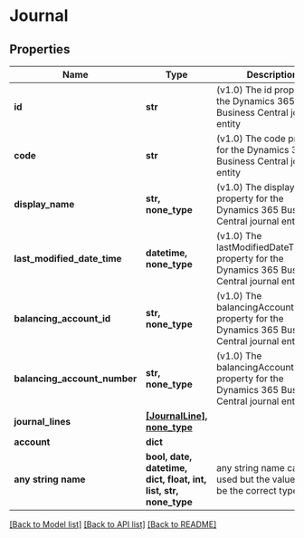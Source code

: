 # Journal


## Properties
Name | Type | Description | Notes
------------ | ------------- | ------------- | -------------
**id** | **str** | (v1.0) The id property for the Dynamics 365 Business Central journal entity | [optional] 
**code** | **str** | (v1.0) The code property for the Dynamics 365 Business Central journal entity | [optional] 
**display_name** | **str, none_type** | (v1.0) The displayName property for the Dynamics 365 Business Central journal entity | [optional] 
**last_modified_date_time** | **datetime, none_type** | (v1.0) The lastModifiedDateTime property for the Dynamics 365 Business Central journal entity | [optional] 
**balancing_account_id** | **str, none_type** | (v1.0) The balancingAccountId property for the Dynamics 365 Business Central journal entity | [optional] 
**balancing_account_number** | **str, none_type** | (v1.0) The balancingAccountNumber property for the Dynamics 365 Business Central journal entity | [optional] 
**journal_lines** | [**[JournalLine], none_type**](JournalLine.md) |  | [optional] 
**account** | **dict** |  | [optional] 
**any string name** | **bool, date, datetime, dict, float, int, list, str, none_type** | any string name can be used but the value must be the correct type | [optional]

[[Back to Model list]](../README.md#documentation-for-models) [[Back to API list]](../README.md#documentation-for-api-endpoints) [[Back to README]](../README.md)


